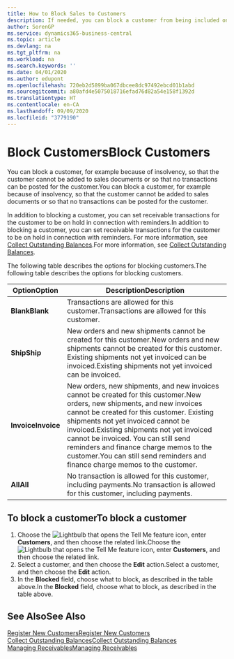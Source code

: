 ```yaml
---
title: How to Block Sales to Customers
description: If needed, you can block a customer from being included on sales documents and other sales transactions.
author: SorenGP
ms.service: dynamics365-business-central
ms.topic: article
ms.devlang: na
ms.tgt_pltfrm: na
ms.workload: na
ms.search.keywords: ''
ms.date: 04/01/2020
ms.author: edupont
ms.openlocfilehash: 720eb2d5899ba067dbcee8dc97492ebcd01b1abd
ms.sourcegitcommit: a80afd4e5075018716efad76d82a54e158f1392d
ms.translationtype: HT
ms.contentlocale: en-CA
ms.lasthandoff: 09/09/2020
ms.locfileid: "3779190"
---
```

# <a name="block-customers"></a><span data-ttu-id="fe2f7-103">Block Customers</span><span class="sxs-lookup"><span data-stu-id="fe2f7-103">Block Customers</span></span>
<span data-ttu-id="fe2f7-104">You can block a customer, for example because of insolvency, so that the customer cannot be added to sales documents or so that no transactions can be posted for the customer.</span><span class="sxs-lookup"><span data-stu-id="fe2f7-104">You can block a customer, for example because of insolvency, so that the customer cannot be added to sales documents or so that no transactions can be posted for the customer.</span></span>

<span data-ttu-id="fe2f7-105">In addition to blocking a customer, you can set receivable transactions for the customer to be on hold in connection with reminders.</span><span class="sxs-lookup"><span data-stu-id="fe2f7-105">In addition to blocking a customer, you can set receivable transactions for the customer to be on hold in connection with reminders.</span></span> <span data-ttu-id="fe2f7-106">For more information, see [Collect Outstanding Balances](receivables-collect-outstanding-balances.md).</span><span class="sxs-lookup"><span data-stu-id="fe2f7-106">For more information, see [Collect Outstanding Balances](receivables-collect-outstanding-balances.md).</span></span>   

<span data-ttu-id="fe2f7-107">The following table describes the options for blocking customers.</span><span class="sxs-lookup"><span data-stu-id="fe2f7-107">The following table describes the options for blocking customers.</span></span>  

|<span data-ttu-id="fe2f7-108">Option</span><span class="sxs-lookup"><span data-stu-id="fe2f7-108">Option</span></span>|<span data-ttu-id="fe2f7-109">Description</span><span class="sxs-lookup"><span data-stu-id="fe2f7-109">Description</span></span>|  
|--------------------|------------|  
|<span data-ttu-id="fe2f7-110">**Blank**</span><span class="sxs-lookup"><span data-stu-id="fe2f7-110">**Blank**</span></span>|<span data-ttu-id="fe2f7-111">Transactions are allowed for this customer.</span><span class="sxs-lookup"><span data-stu-id="fe2f7-111">Transactions are allowed for this customer.</span></span>|
|<span data-ttu-id="fe2f7-112">**Ship**</span><span class="sxs-lookup"><span data-stu-id="fe2f7-112">**Ship**</span></span>|<span data-ttu-id="fe2f7-113">New orders and new shipments cannot be created for this customer.</span><span class="sxs-lookup"><span data-stu-id="fe2f7-113">New orders and new shipments cannot be created for this customer.</span></span> <span data-ttu-id="fe2f7-114">Existing shipments not yet invoiced can be invoiced.</span><span class="sxs-lookup"><span data-stu-id="fe2f7-114">Existing shipments not yet invoiced can be invoiced.</span></span>|  
|<span data-ttu-id="fe2f7-115">**Invoice**</span><span class="sxs-lookup"><span data-stu-id="fe2f7-115">**Invoice**</span></span>|<span data-ttu-id="fe2f7-116">New orders, new shipments, and new invoices cannot be created for this customer.</span><span class="sxs-lookup"><span data-stu-id="fe2f7-116">New orders, new shipments, and new invoices cannot be created for this customer.</span></span> <span data-ttu-id="fe2f7-117">Existing shipments not yet invoiced cannot be invoiced.</span><span class="sxs-lookup"><span data-stu-id="fe2f7-117">Existing shipments not yet invoiced cannot be invoiced.</span></span> <span data-ttu-id="fe2f7-118">You can still send reminders and finance charge memos to the customer.</span><span class="sxs-lookup"><span data-stu-id="fe2f7-118">You can still send reminders and finance charge memos to the customer.</span></span>|  
|<span data-ttu-id="fe2f7-119">**All**</span><span class="sxs-lookup"><span data-stu-id="fe2f7-119">**All**</span></span>|<span data-ttu-id="fe2f7-120">No transaction is allowed for this customer, including payments.</span><span class="sxs-lookup"><span data-stu-id="fe2f7-120">No transaction is allowed for this customer, including payments.</span></span>|  

## <a name="to-block-a-customer"></a><span data-ttu-id="fe2f7-121">To block a customer</span><span class="sxs-lookup"><span data-stu-id="fe2f7-121">To block a customer</span></span>  
1. <span data-ttu-id="fe2f7-122">Choose the ![Lightbulb that opens the Tell Me feature](media/ui-search/search_small.png "Tell me what you want to do") icon, enter **Customers**, and then choose the related link.</span><span class="sxs-lookup"><span data-stu-id="fe2f7-122">Choose the ![Lightbulb that opens the Tell Me feature](media/ui-search/search_small.png "Tell me what you want to do") icon, enter **Customers**, and then choose the related link.</span></span>
2. <span data-ttu-id="fe2f7-123">Select a customer, and then choose the **Edit** action.</span><span class="sxs-lookup"><span data-stu-id="fe2f7-123">Select a customer, and then choose the **Edit** action.</span></span>
3. <span data-ttu-id="fe2f7-124">In the **Blocked** field, choose what to block, as described in the table above.</span><span class="sxs-lookup"><span data-stu-id="fe2f7-124">In the **Blocked** field, choose what to block, as described in the table above.</span></span>

## <a name="see-also"></a><span data-ttu-id="fe2f7-125">See Also</span><span class="sxs-lookup"><span data-stu-id="fe2f7-125">See Also</span></span>  
[<span data-ttu-id="fe2f7-126">Register New Customers</span><span class="sxs-lookup"><span data-stu-id="fe2f7-126">Register New Customers</span></span>](sales-how-register-new-customers.md)  
[<span data-ttu-id="fe2f7-127">Collect Outstanding Balances</span><span class="sxs-lookup"><span data-stu-id="fe2f7-127">Collect Outstanding Balances</span></span>](receivables-collect-outstanding-balances.md)  
[<span data-ttu-id="fe2f7-128">Managing Receivables</span><span class="sxs-lookup"><span data-stu-id="fe2f7-128">Managing Receivables</span></span>](receivables-manage-receivables.md)  
